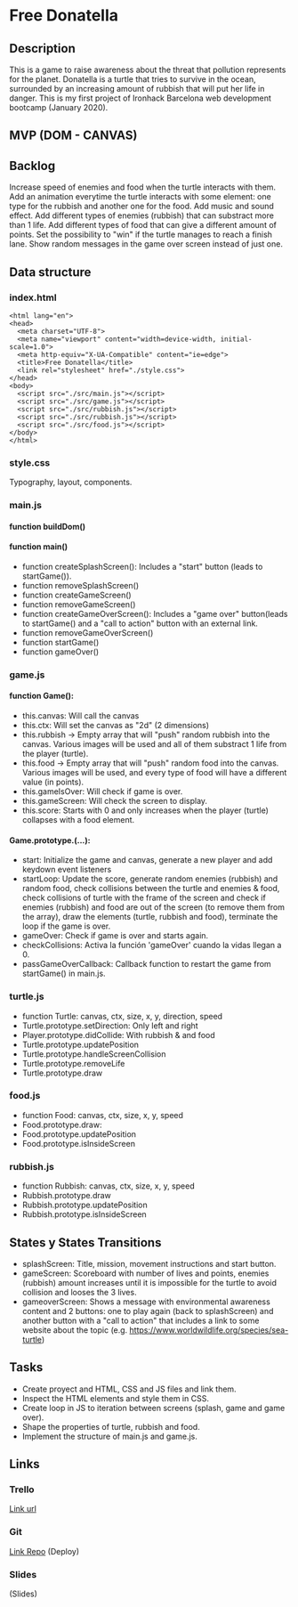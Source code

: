 # Free Donatella

## Description
This is a game to raise awareness about the threat that pollution represents for the planet. Donatella is a turtle that tries to survive in the ocean, surrounded by an increasing amount of rubbish that will put her life in danger. This is my first project of Ironhack Barcelona web development bootcamp (January 2020).


## MVP (DOM - CANVAS)

## Backlog
Increase speed of enemies and food when the turtle interacts with them.
Add an animation everytime the turtle interacts with some element: one type for the rubbish and another one for the food.
Add music and sound effect.
Add different types of enemies (rubbish) that can substract more than 1 life.
Add different types of food that can give a different amount of points.
Set the possibility to "win" if the turtle manages to reach a finish lane.
Show random messages in the game over screen instead of just one.

## Data structure

### index.html
```<!DOCTYPE html>
<html lang="en">
<head>
  <meta charset="UTF-8">
  <meta name="viewport" content="width=device-width, initial-scale=1.0">
  <meta http-equiv="X-UA-Compatible" content="ie=edge">
  <title>Free Donatella</title>
  <link rel="stylesheet" href="./style.css">
</head>
<body>
  <script src="./src/main.js"></script>
  <script src="./src/game.js"></script>
  <script src="./src/rubbish.js"></script>
  <script src="./src/rubbish.js"></script>
  <script src="./src/food.js"></script>
</body>
</html>
```

### style.css
Typography, layout, components.

### main.js

#### function buildDom()
#### function main()
- function createSplashScreen(): Includes a "start" button (leads to startGame()).
- function removeSplashScreen()
- function createGameScreen()
- function removeGameScreen()
- function createGameOverScreen(): Includes a "game over" button(leads to startGame() and a "call to action" button with an external link.
- function removeGameOverScreen()
- function startGame()
- function gameOver()

### game.js

#### function Game():
- this.canvas: Will call the canvas
- this.ctx: Will set the canvas as "2d" (2 dimensions)
- this.rubbish -> Empty array that will "push" random rubbish into the canvas. Various images will be used and all of them substract 1 life from the player (turtle).
- this.food -> Empty array that will "push" random food into the canvas. Various images will be used, and every type of food will have a different value (in points).
- this.gameIsOver: Will check if game is over.
- this.gameScreen: Will check the screen to display.
- this.score: Starts with 0 and only increases when the player (turtle) collapses with a food element.

#### Game.prototype.(...):
- start: Initialize the game and canvas, generate a new player and add keydown event listeners
- startLoop: Update the score, generate random enemies (rubbish) and random food, check collisions between the turtle and enemies & food, check collisions of turtle with the frame of the screen and check if enemies (rubbish) and food are out of the screen (to remove them from the array), draw the elements (turtle, rubbish and food), terminate the loop if the game is over.
- gameOver: Check if game is over and starts again.
- checkCollisions: Activa la función 'gameOver' cuando la vidas llegan a 0.
- passGameOverCallback: Callback function to restart the game from startGame() in main.js.

### turtle.js
- function Turtle: canvas, ctx, size, x, y, direction, speed
- Turtle.prototype.setDirection: Only left and right
- Player.prototype.didCollide: With rubbish & and food
- Turtle.prototype.updatePosition
- Turtle.prototype.handleScreenCollision
- Turtle.prototype.removeLife
- Turtle.prototype.draw

### food.js
- function Food: canvas, ctx, size, x, y, speed
- Food.prototype.draw:
- Food.prototype.updatePosition
- Food.prototype.isInsideScreen

### rubbish.js
- function Rubbish: canvas, ctx, size, x, y, speed
- Rubbish.prototype.draw
- Rubbish.prototype.updatePosition
- Rubbish.prototype.isInsideScreen

## States y States Transitions
- splashScreen: Title, mission, movement instructions and start button.
- gameScreen: Scoreboard with number of lives and points, enemies (rubbish) amount increases until it is impossible for the turtle to avoid collision and looses the 3 lives.
- gameoverScreen: Shows a message with environmental awareness content and 2 buttons: one to play again (back to splashScreen) and another button with a "call to action" that includes a link to some website about the topic (e.g. https://www.worldwildlife.org/species/sea-turtle)

## Tasks
- Create proyect and HTML, CSS and JS files and link them.
- Inspect the HTML elements and style them in CSS.
- Create loop in JS to iteration between screens (splash, game and game over).
- Shape the properties of turtle, rubbish and food.
- Implement the structure of main.js and game.js.

## Links

### Trello
[Link url](https://trello.com/b/XiuTiErU)

### Git
[Link Repo](https://github.com/doveriko/free-donatella)
(Deploy)


### Slides
(Slides)
